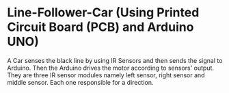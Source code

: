 # Line-Follower-Car (Using Printed Circuit Board (PCB) and Arduino UNO)
A Car senses the black line by using IR Sensors and then sends the signal to Arduino. Then the Arduino drives the motor according to sensors' output. They are three IR sensor modules namely left sensor, right sensor and middle sensor. Each one responsible for a direction.

